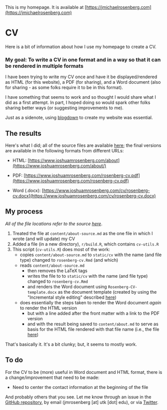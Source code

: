 This is my homepage. It is available at [https://jmichaelrosenberg.com](https://jmichaelrosenberg.com)

# CV 

Here is a bit of information about how I use my homepage to create a CV.

### My goal: To write a CV in one format and in a way so that it can be rendered in multiple formats

I have been trying to write my CV once and have it be displayed/rendered as HTML (for this website), a PDF (for sharing), and a Word document (also for sharing - as some folks require it to be in this format).

I have something that seems to work and so thought I would share what I did as a first attempt. In part, I hoped doing so would spark other folks sharing better ways (or suggesting improvements to me).

Just as a sidenote, using [blogdown](https://bookdown.org/yihui/blogdown/) to create my website was essential.

## The results

Here's what I did; all of the source files are available [here](https://github.com/jrosen48/utk-homepage); the final versions are available in the following formats from different URLs:

- HTML: [https://www.joshuamrosenberg.com/about](https://www.joshuamrosenberg.com/about/)

- PDF: [https://www.joshuamrosenberg.com/rosenberg-cv.pdf](https://www.joshuamrosenberg.com/rosenberg-cv.pdf) 

- Word (.docx): [https://www.joshuamrosenberg.com/cv/rosenberg-cv.docx](https://www.joshuamrosenberg.com/cv/rosenberg-cv.docx)

## My process

*All of the file locations refer to the source [here](https://github.com/jrosen48/utk-homepage)*.

1. Treated the file at `content/about-source.md` as the one file in which I wrote (and will update) my CV
1. Added a file (in a new directory), `r/build.R`, which contains `cv-utils.R`
1. This script (`cv-utils.R`) does most of the work:
    - copies `content/about-source.md` to `static/cv` with the name (and file type) changed to `rosenberg-cv.Rmd` (and which)
    - reads `content/about-source.md`
        - then removes the LaTeX tags 
        - writes the file to to `static/cv` with the name (and file type) changed to `rosenberg-cv.Rmd`
        - and renders the Word document using `Rosenberg-CV-template.docx` as the document template (created by using the "Incremental style editing" described [here](https://rmarkdown.rstudio.com/articles_docx.html))
    - does essentially the steps taken to render the Word document *again* to render the HTML version
        - but with a line added after the front matter with a link to the PDF version
        - and with the result being saved to `content/about.md` to serve as basis for the HTML file rendered with that file name (i.e., the file [here](https://www.joshuamrosenberg.com/about/))
        
That's basically it. It's a bit clunky; but, it seems to mostly work.
        
## To do

For the CV to be (more) useful in Word document and HTML format, there is a change/improvement that need to be made:

- Need to center the contact information at the beginning of the file

And probably others that you see. Let me know through an issue in the [GitHub repository](https://github.com/jrosen48/utk-homepage), by email (jmrosenberg [at] utk [dot] edu), or via [Twitter](http://twitter.com/jrosenberg6432).